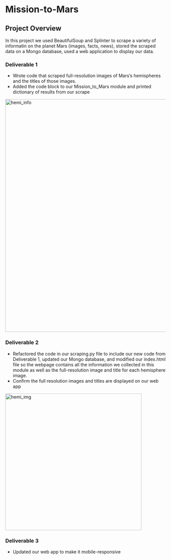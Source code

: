 # Mission-to-Mars

## Project Overview
In this project we used BeautifulSoup and Splinter to scrape a variety of informatin on the planet Mars (images, facts, news), stored the scraped data on a Mongo database, used a web application to display our data. 

### Deliverable 1
- Wrote code that scraped full-resolution images of Mars’s hemispheres and the titles of those images.
- Added the code block to our Mission_to_Mars module and printed dictionary of results from our scrape
<img width="729" alt="hemi_info" src="https://user-images.githubusercontent.com/93271297/148988439-7585d1f8-f146-41cb-90bd-f32f5ad81d27.png">

### Deliverable 2
- Refactored the code in our scraping.py file to include our new code from Deliverable 1, updated our Mongo database, and modified our index.html file so the webpage contains all the information we collected in this module as well as the full-resolution image and title for each hemisphere image.
- Confirm the full resolution images and titles are displayed on our web app
<img width="428" alt="hemi_img" src="https://user-images.githubusercontent.com/93271297/148989545-472b2408-49ec-4e25-80a8-95531c492d80.png">

### Deliverable 3
- Updated our web app to make it mobile-responsive
